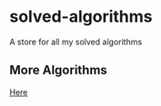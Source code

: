 # solved-algorithms
A store for all my solved algorithms


## More Algorithms
[Here](https://repl.it/@chiazokam)
